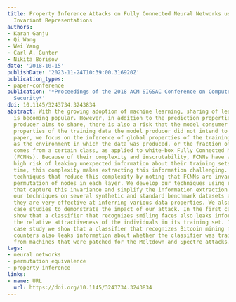 ```yaml
---
title: Property Inference Attacks on Fully Connected Neural Networks using Permutation
  Invariant Representations
authors:
- Karan Ganju
- Qi Wang
- Wei Yang
- Carl A. Gunter
- Nikita Borisov
date: '2018-10-15'
publishDate: '2023-11-24T10:39:00.316920Z'
publication_types:
- paper-conference
publication: '*Proceedings of the 2018 ACM SIGSAC Conference on Computer and Communications
  Security*'
doi: 10.1145/3243734.3243834
abstract: With the growing adoption of machine learning, sharing of learned models
  is becoming popular. However, in addition to the prediction properties the model
  producer aims to share, there is also a risk that the model consumer can infer other
  properties of the training data the model producer did not intend to share. In this
  paper, we focus on the inference of global properties of the training data, such
  as the environment in which the data was produced, or the fraction of the data that
  comes from a certain class, as applied to white-box Fully Connected Neural Networks
  (FCNNs). Because of their complexity and inscrutability, FCNNs have a particularly
  high risk of leaking unexpected information about their training sets; at the same
  time, this complexity makes extracting this information challenging. We develop
  techniques that reduce this complexity by noting that FCNNs are invariant under
  permutation of nodes in each layer. We develop our techniques using representations
  that capture this invariance and simplify the information extraction task. We evaluate
  our techniques on several synthetic and standard benchmark datasets and show that
  they are very effective at inferring various data properties. We also perform two
  case studies to demonstrate the impact of our attack. In the first case study we
  show that a classifier that recognizes smiling faces also leaks information about
  the relative attractiveness of the individuals in its training set. In the second
  case study we show that a classifier that recognizes Bitcoin mining from performance
  counters also leaks information about whether the classifier was trained on logs
  from machines that were patched for the Meltdown and Spectre attacks.
tags:
- neural networks
- permutation equivalence
- property inference
links:
- name: URL
  url: https://doi.org/10.1145/3243734.3243834
---
```

